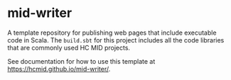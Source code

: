 # mid-writer

A template repository for publishing web pages that include executable code in Scala.  The `build.sbt` for this project includes all the code libraries that are commonly used HC MID projects.

See documentation for how to use this template at <https://hcmid.github.io/mid-writer/>.
